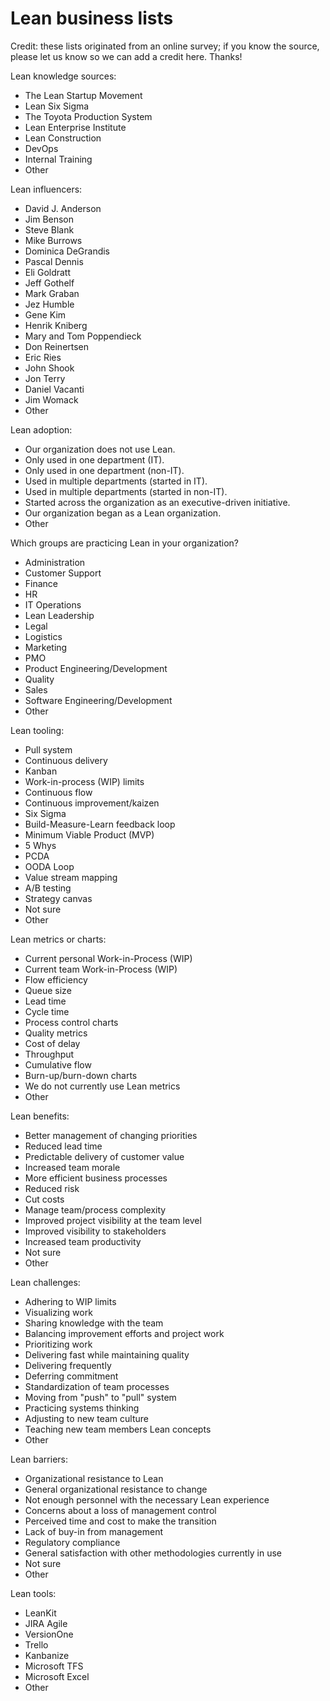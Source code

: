 # Lean business lists

Credit: these lists originated from an online survey; if you know the source, please let us know so we can add a credit here. Thanks!

Lean knowledge sources:

* The Lean Startup Movement
* Lean Six Sigma
* The Toyota Production System
* Lean Enterprise Institute
* Lean Construction
* DevOps
* Internal Training
* Other

Lean influencers:

* David J. Anderson
* Jim Benson
* Steve Blank
* Mike Burrows
* Dominica DeGrandis
* Pascal Dennis
* Eli Goldratt
* Jeff Gothelf
* Mark Graban
* Jez Humble
* Gene Kim
* Henrik Kniberg
* Mary and Tom Poppendieck
* Don Reinertsen
* Eric Ries
* John Shook
* Jon Terry
* Daniel Vacanti
* Jim Womack
* Other

Lean adoption:

* Our organization does not use Lean.
* Only used in one department (IT).
* Only used in one department (non-IT).
* Used in multiple departments (started in IT).
* Used in multiple departments (started in non-IT).
* Started across the organization as an executive-driven initiative.
* Our organization began as a Lean organization.
* Other

Which groups are practicing Lean in your organization?

* Administration
* Customer Support
* Finance
* HR
* IT Operations
* Lean Leadership
* Legal
* Logistics
* Marketing
* PMO
* Product Engineering/Development
* Quality
* Sales
* Software Engineering/Development
* Other

Lean tooling:

* Pull system
* Continuous delivery
* Kanban
* Work-in-process (WIP) limits
* Continuous flow
* Continuous improvement/kaizen
* Six Sigma
* Build-Measure-Learn feedback loop
* Minimum Viable Product (MVP)
* 5 Whys
* PCDA
* OODA Loop
* Value stream mapping
* A/B testing
* Strategy canvas
* Not sure
* Other

Lean metrics or charts:

* Current personal Work-in-Process (WIP)
* Current team Work-in-Process (WIP)
* Flow efficiency
* Queue size
* Lead time
* Cycle time
* Process control charts
* Quality metrics
* Cost of delay
* Throughput
* Cumulative flow
* Burn-up/burn-down charts
* We do not currently use Lean metrics
* Other

Lean benefits:

* Better management of changing priorities
* Reduced lead time
* Predictable delivery of customer value
* Increased team morale
* More efficient business processes
* Reduced risk
* Cut costs
* Manage team/process complexity
* Improved project visibility at the team level
* Improved visibility to stakeholders
* Increased team productivity
* Not sure
* Other

Lean challenges: 

* Adhering to WIP limits        
* Visualizing work        
* Sharing knowledge with the team       
* Balancing improvement efforts and project work        
* Prioritizing work       
* Delivering fast while maintaining quality       
* Delivering frequently       
* Deferring commitment        
* Standardization of team processes       
* Moving from "push" to "pull" system       
* Practicing systems thinking       
* Adjusting to new team culture       
* Teaching new team members Lean concepts       
* Other       

Lean barriers:

* Organizational resistance to Lean       
* General organizational resistance to change       
* Not enough personnel with the necessary Lean experience       
* Concerns about a loss of management control       
* Perceived time and cost to make the transition        
* Lack of buy-in from management        
* Regulatory compliance       
* General satisfaction with other methodologies currently in use        
* Not sure        
* Other       

Lean tools:

* LeanKit 
* JIRA Agile  
* VersionOne  
* Trello  
* Kanbanize 
* Microsoft TFS 
* Microsoft Excel 
* Other



